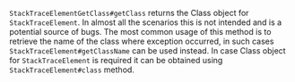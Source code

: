 `StackTraceElementGetClass#getClass` returns the Class object for
`StackTraceElement`. In almost all the scenarios this is not intended and is a
potential source of bugs. The most common usage of this method is to retrieve
the name of the class where exception occurred, in such cases
`StackTraceElement#getClassName` can be used instead. In case Class object for
`StackTraceElement` is required it can be obtained using
`StackTraceElement#class` method.
